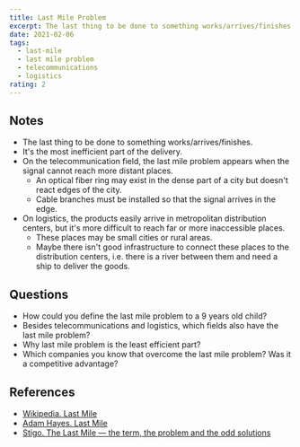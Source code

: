 ```yaml
---
title: Last Mile Problem
excerpt: The last thing to be done to something works/arrives/finishes.
date: 2021-02-06
tags:
  - last-mile
  - last mile problem
  - telecommunications
  - logistics
rating: 2
---
```


## Notes

- The last thing to be done to something works/arrives/finishes.
- It's the most inefficient part of the delivery.
- On the telecommunication field, the last mile problem appears when the signal cannot reach more distant places.
  - An optical fiber ring may exist in the dense part of a city but doesn't react edges of the city.
  - Cable branches must be installed so that the signal arrives in the edge.
- On logistics, the products easily arrive in metropolitan distribution centers, but it's more difficult to reach far or more inaccessible places.
  - These places may be small cities or rural areas.
  - Maybe there isn't good infrastructure to connect these places to the distribution centers, i.e. there is a river between them and need a ship to deliver the goods.

## Questions

- How could you define the last mile problem to a 9 years old child?
- Besides telecommunications and logistics, which fields also have the last mile problem?
- Why last mile problem is the least efficient part?
- Which companies you know that overcome the last mile problem? Was it a competitive advantage?

## References

- [Wikipedia. Last Mile](https://en.wikipedia.org/wiki/Last_mile)
- [Adam Hayes. Last Mile](https://www.investopedia.com/terms/l/lastmile.asp)
- [Stigo. The Last Mile — the term, the problem and the odd solutions](https://medium.com/the-stigo-blog/the-last-mile-the-term-the-problem-and-the-odd-solutions-28b6969d5af8)
